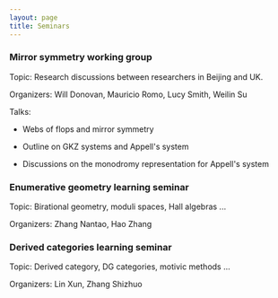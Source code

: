 ```yaml
---
layout: page
title: Seminars
---
```


### Mirror symmetry working group

Topic: Research discussions between researchers in Beijing and UK.

Organizers: Will Donovan, Mauricio Romo, Lucy Smith, Weilin Su

Talks: 

- Webs of flops and mirror symmetry

- Outline on GKZ systems and Appell's system

- Discussions on the monodromy representation for Appell's system




### Enumerative geometry learning seminar 

Topic: Birational geometry, moduli spaces, Hall algebras ...

Organizers: Zhang Nantao, Hao Zhang



### Derived categories learning seminar

Topic: Derived category, DG categories, motivic methods ...

Organizers: Lin Xun, Zhang Shizhuo

